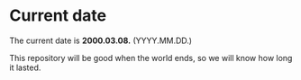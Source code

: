 # Current date

The current date is **2000.03.08.** (YYYY.MM.DD.)

This repository will be good when the world ends, so we will know how long it lasted.